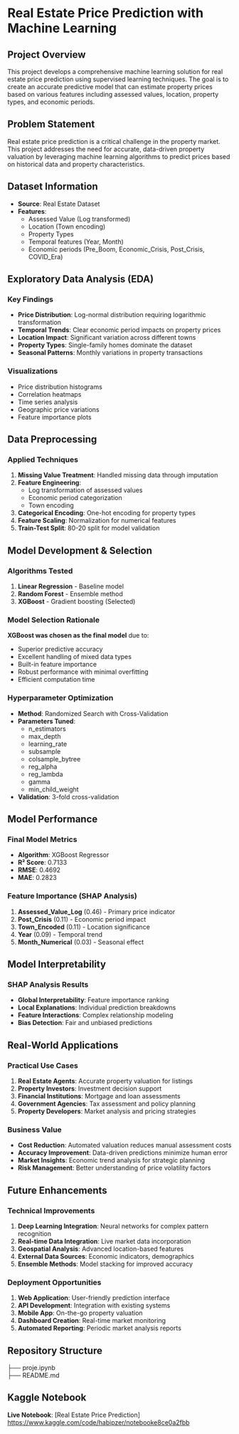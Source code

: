 # Real Estate Price Prediction with Machine Learning

## Project Overview

This project develops a comprehensive machine learning solution for real estate price prediction using supervised learning techniques. The goal is to create an accurate predictive model that can estimate property prices based on various features including assessed values, location, property types, and economic periods.

## Problem Statement

Real estate price prediction is a critical challenge in the property market. This project addresses the need for accurate, data-driven property valuation by leveraging machine learning algorithms to predict prices based on historical data and property characteristics.

## Dataset Information

- **Source**: Real Estate Dataset
- **Features**: 
  - Assessed Value (Log transformed)
  - Location (Town encoding)
  - Property Types
  - Temporal features (Year, Month)
  - Economic periods (Pre_Boom, Economic_Crisis, Post_Crisis, COVID_Era)

## Exploratory Data Analysis (EDA)

### Key Findings

- **Price Distribution**: Log-normal distribution requiring logarithmic transformation
- **Temporal Trends**: Clear economic period impacts on property prices
- **Location Impact**: Significant variation across different towns
- **Property Types**: Single-family homes dominate the dataset
- **Seasonal Patterns**: Monthly variations in property transactions

### Visualizations

- Price distribution histograms
- Correlation heatmaps
- Time series analysis
- Geographic price variations
- Feature importance plots

## Data Preprocessing

### Applied Techniques

1. **Missing Value Treatment**: Handled missing data through imputation
2. **Feature Engineering**: 
   - Log transformation of assessed values
   - Economic period categorization
   - Town encoding
3. **Categorical Encoding**: One-hot encoding for property types
4. **Feature Scaling**: Normalization for numerical features
5. **Train-Test Split**: 80-20 split for model validation

## Model Development & Selection

### Algorithms Tested

1. **Linear Regression** - Baseline model
2. **Random Forest** - Ensemble method
3. **XGBoost** - Gradient boosting (Selected)

### Model Selection Rationale

**XGBoost was chosen as the final model** due to:
- Superior predictive accuracy
- Excellent handling of mixed data types
- Built-in feature importance
- Robust performance with minimal overfitting
- Efficient computation time

### Hyperparameter Optimization

- **Method**: Randomized Search with Cross-Validation
- **Parameters Tuned**: 
  -  n_estimators       
  -  max_depth     
  -  learning_rate
  -  subsample    
  -  colsample_bytree
  -  reg_alpha          
  -  reg_lambda   
  -  gamma              
  -  min_child_weight
- **Validation**: 3-fold cross-validation

## Model Performance

### Final Model Metrics

- **Algorithm**: XGBoost Regressor
- **R² Score**: 0.7133
- **RMSE**: 0.4692
- **MAE**: 0.2823

### Feature Importance (SHAP Analysis)

1. **Assessed_Value_Log** (0.46) - Primary price indicator
2. **Post_Crisis** (0.11) - Economic period impact
3. **Town_Encoded** (0.11) - Location significance
4. **Year** (0.09) - Temporal trend
5. **Month_Numerical** (0.03) - Seasonal effect

## Model Interpretability

### SHAP Analysis Results

- **Global Interpretability**: Feature importance ranking
- **Local Explanations**: Individual prediction breakdowns
- **Feature Interactions**: Complex relationship modeling
- **Bias Detection**: Fair and unbiased predictions

## Real-World Applications

### Practical Use Cases

1. **Real Estate Agents**: Accurate property valuation for listings
2. **Property Investors**: Investment decision support
3. **Financial Institutions**: Mortgage and loan assessments
4. **Government Agencies**: Tax assessment and policy planning
5. **Property Developers**: Market analysis and pricing strategies

### Business Value

- **Cost Reduction**: Automated valuation reduces manual assessment costs
- **Accuracy Improvement**: Data-driven predictions minimize human error
- **Market Insights**: Economic trend analysis for strategic planning
- **Risk Management**: Better understanding of price volatility factors

## Future Enhancements

### Technical Improvements

1. **Deep Learning Integration**: Neural networks for complex pattern recognition
2. **Real-time Data Integration**: Live market data incorporation
3. **Geospatial Analysis**: Advanced location-based features
4. **External Data Sources**: Economic indicators, demographics
5. **Ensemble Methods**: Model stacking for improved accuracy

### Deployment Opportunities

1. **Web Application**: User-friendly prediction interface
2. **API Development**: Integration with existing systems
3. **Mobile App**: On-the-go property valuation
4. **Dashboard Creation**: Real-time market monitoring
5. **Automated Reporting**: Periodic market analysis reports

## Repository Structure

├── proje.ipynb            
├── README.md

## Kaggle Notebook

**Live Notebook**: [Real Estate Price Prediction] https://www.kaggle.com/code/habipzer/notebooke8ce0a2fbb
